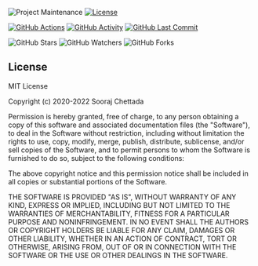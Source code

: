 ![Project Maintenance][maintenance-shield]
[![License][license-shield]][license-file]

[![GitHub Actions][actions-shield]][actions]
[![GitHub Activity][commits-shield]][commits]
[![GitHub Last Commit][last-commit-shield]][commits]

![GitHub Stars][stars-shield]
![GitHub Watchers][watchers-shield]
![GitHub Forks][forks-shield]

## License

MIT License

Copyright (c) 2020-2022 Sooraj Chettada

Permission is hereby granted, free of charge, to any person obtaining a copy
of this software and associated documentation files (the "Software"), to deal
in the Software without restriction, including without limitation the rights
to use, copy, modify, merge, publish, distribute, sublicense, and/or sell
copies of the Software, and to permit persons to whom the Software is
furnished to do so, subject to the following conditions:

The above copyright notice and this permission notice shall be included in all
copies or substantial portions of the Software.

THE SOFTWARE IS PROVIDED "AS IS", WITHOUT WARRANTY OF ANY KIND, EXPRESS OR
IMPLIED, INCLUDING BUT NOT LIMITED TO THE WARRANTIES OF MERCHANTABILITY,
FITNESS FOR A PARTICULAR PURPOSE AND NONINFRINGEMENT. IN NO EVENT SHALL THE
AUTHORS OR COPYRIGHT HOLDERS BE LIABLE FOR ANY CLAIM, DAMAGES OR OTHER
LIABILITY, WHETHER IN AN ACTION OF CONTRACT, TORT OR OTHERWISE, ARISING FROM,
OUT OF OR IN CONNECTION WITH THE SOFTWARE OR THE USE OR OTHER DEALINGS IN THE
SOFTWARE.

[commits-shield]: https://img.shields.io/github/commit-activity/y/schettada/homeassistant.svg
[commits]: https://github.com/schettada/homeassistant/commits/master
[contributors]: https://github.com/schettada/homeassistant/graphs/contributors
[schettada]: https://github.com/schettada
[actions-shield]: https://github.com/schettada/homeassistant/workflows/Home%20Assistant%20CI/badge.svg
[actions]: https://github.com/schettada/homeassistant/actions
[home-assistant]: https://home-assistant.io
[issue]: https://github.com/schettada/homeassistant/issues
[license-shield]: https://img.shields.io/github/license/schettada/homeassistant.svg
[maintenance-shield]: https://img.shields.io/maintenance/yes/2022.svg
[last-commit-shield]: https://img.shields.io/github/last-commit/schettada/homeassistant.svg
[stars-shield]: https://img.shields.io/github/stars/schettada/homeassistant.svg?style=social&label=Stars
[forks-shield]: https://img.shields.io/github/forks/schettada/homeassistant.svg?style=social&label=Forks
[watchers-shield]: https://img.shields.io/github/watchers/schettada/homeassistant.svg?style=social&label=Watchers
[license-file]: https://github.com/schettada/homeassistant/blob/master/LICENSE.md